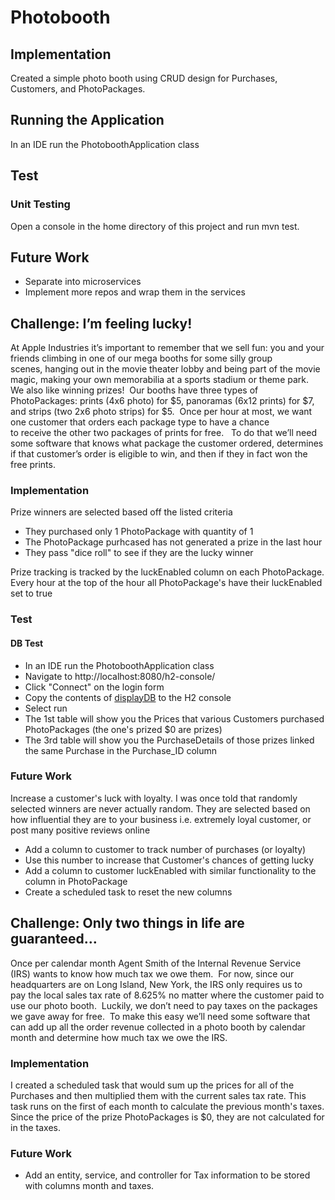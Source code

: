 # Photobooth

## Implementation 
Created a simple photo booth using CRUD design for Purchases, Customers, and PhotoPackages.

## Running the Application
In an IDE run the PhotoboothApplication class

## Test
### Unit Testing
Open a console in the home directory of this project and run mvn test.

## Future Work
- Separate into microservices
- Implement more repos and wrap them in the services

## Challenge: I’m feeling lucky!
At Apple Industries it’s important to remember that we sell fun: you and your friends climbing in one of
our mega booths for some silly group scenes, hanging out in the movie theater lobby and being part of
the movie magic, making your own memorabilia at a sports stadium or theme park.   We also like
winning prizes! 
Our booths have three types of PhotoPackages: prints (4x6 photo) for $5, panoramas (6x12 prints) for
$7, and strips (two 2x6 photo strips) for $5.  Once per hour at most, we want one customer
that orders each package type to have a chance to receive the other two packages of prints for free.   To
do that we’ll need some software that knows what package the customer ordered, determines if that
customer’s order is eligible to win, and then if they in fact won the free prints.

### Implementation
Prize winners are selected based off the listed criteria
- They purchased only 1 PhotoPackage with quantity of 1
- The PhotoPackage purhcased has not generated a prize in the last hour
- They pass "dice roll" to see if they are the lucky winner

Prize tracking is tracked by the luckEnabled column on each PhotoPackage. Every hour at the top of the hour all PhotoPackage's have their luckEnabled set to true

### Test
#### DB Test
- In an IDE run the PhotoboothApplication class
- Navigate to http://localhost:8080/h2-console/
- Click "Connect" on the login form
- Copy the contents of [displayDB](https://github.com/ZanePerrinSmith/photobooth/blob/master/db/sql/displayDB.sql) to the H2 console
- Select run
- The 1st table will show you the Prices that various Customers purchased PhotoPackages (the one's prized $0 are prizes)
- The 3rd table will show you the PurchaseDetails of those prizes linked the same Purchase in the Purchase_ID column
### Future Work
Increase a customer's luck with loyalty. I was once told that randomly selected winners are never actually random.
They are selected based on how influential they are to your business i.e. extremely loyal customer, or post many positive reviews online

- Add a column to customer to track number of purchases (or loyalty)
- Use this number to increase that Customer's chances of getting lucky
- Add a column to customer luckEnabled with similar functionality to the column in PhotoPackage
- Create a scheduled task to reset the new columns

## Challenge: Only two things in life are guaranteed…
Once per calendar month Agent Smith of the Internal Revenue Service (IRS) wants to know how much
tax we owe them.  For now, since our headquarters are on Long Island, New York, the IRS only requires
us to pay the local sales tax rate of 8.625% no matter where the customer paid to use our photo booth. 
Luckily, we don’t need to pay taxes on the packages we gave away for free.  To make this easy we’ll
need some software that can add up all the order revenue collected in a photo booth by calendar month
and determine how much tax we owe the IRS.

### Implementation
I created a scheduled task that would sum up the prices for all of the Purchases and then multiplied them with the current sales tax rate.
This task runs on the first of each month to calculate the previous month's taxes. Since the price of the prize PhotoPackages is $0,
they are not calculated for in the taxes.

### Future Work
- Add an entity, service, and controller for Tax information to be stored with columns month and taxes.
